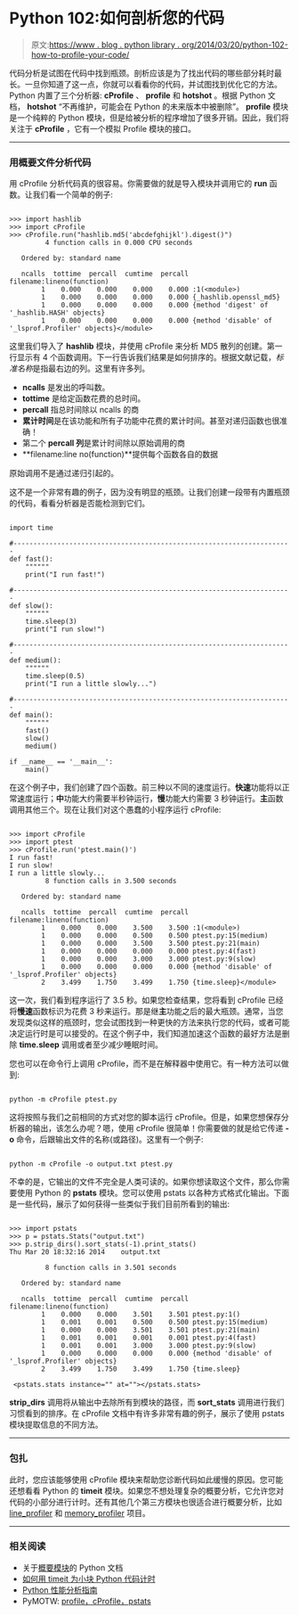 # Python 102:如何剖析您的代码

> 原文:[https://www . blog . python library . org/2014/03/20/python-102-how-to-profile-your-code/](https://www.blog.pythonlibrary.org/2014/03/20/python-102-how-to-profile-your-code/)

代码分析是试图在代码中找到瓶颈。剖析应该是为了找出代码的哪些部分耗时最长。一旦你知道了这一点，你就可以看看你的代码，并试图找到优化它的方法。Python 内置了三个分析器: **cProfile** 、 **profile** 和 **hotshot** 。根据 Python 文档， **hotshot** “不再维护，可能会在 Python 的未来版本中被删除”。 **profile** 模块是一个纯粹的 Python 模块，但是给被分析的程序增加了很多开销。因此，我们将关注于 **cProfile** ，它有一个模拟 Profile 模块的接口。

* * *

### 用概要文件分析代码

用 cProfile 分析代码真的很容易。你需要做的就是导入模块并调用它的 **run** 函数。让我们看一个简单的例子:

```

>>> import hashlib
>>> import cProfile
>>> cProfile.run("hashlib.md5('abcdefghijkl').digest()")
         4 function calls in 0.000 CPU seconds

   Ordered by: standard name

   ncalls  tottime  percall  cumtime  percall filename:lineno(function)
        1    0.000    0.000    0.000    0.000 :1(<module>)
        1    0.000    0.000    0.000    0.000 {_hashlib.openssl_md5}
        1    0.000    0.000    0.000    0.000 {method 'digest' of '_hashlib.HASH' objects}
        1    0.000    0.000    0.000    0.000 {method 'disable' of '_lsprof.Profiler' objects}</module> 
```

这里我们导入了 **hashlib** 模块，并使用 cProfile 来分析 MD5 散列的创建。第一行显示有 4 个函数调用。下一行告诉我们结果是如何排序的。根据文献记载，*标准名称*是指最右边的列。这里有许多列。

*   **ncalls** 是发出的呼叫数。
*   **tottime** 是给定函数花费的总时间。
*   **percall** 指总时间除以 ncalls 的商
*   **累计时间**是在该功能和所有子功能中花费的累计时间。甚至对递归函数也很准确！
*   第二个 **percall 列**是累计时间除以原始调用的商
*   **filename:line no(function)**提供每个函数各自的数据

原始调用不是通过递归引起的。

这不是一个非常有趣的例子，因为没有明显的瓶颈。让我们创建一段带有内置瓶颈的代码，看看分析器是否能检测到它们。

```

import time

#----------------------------------------------------------------------
def fast():
    """"""
    print("I run fast!")

#----------------------------------------------------------------------
def slow():
    """"""
    time.sleep(3)
    print("I run slow!")

#----------------------------------------------------------------------
def medium():
    """"""
    time.sleep(0.5)
    print("I run a little slowly...")

#----------------------------------------------------------------------
def main():
    """"""
    fast()
    slow()
    medium()

if __name__ == '__main__':
    main()

```

在这个例子中，我们创建了四个函数。前三种以不同的速度运行。**快速**功能将以正常速度运行；**中**功能大约需要半秒钟运行，**慢**功能大约需要 3 秒钟运行。**主**函数调用其他三个。现在让我们对这个愚蠢的小程序运行 cProfile:

```

>>> import cProfile
>>> import ptest
>>> cProfile.run('ptest.main()')
I run fast!
I run slow!
I run a little slowly...
         8 function calls in 3.500 seconds

   Ordered by: standard name

   ncalls  tottime  percall  cumtime  percall filename:lineno(function)
        1    0.000    0.000    3.500    3.500 :1(<module>)
        1    0.000    0.000    0.500    0.500 ptest.py:15(medium)
        1    0.000    0.000    3.500    3.500 ptest.py:21(main)
        1    0.000    0.000    0.000    0.000 ptest.py:4(fast)
        1    0.000    0.000    3.000    3.000 ptest.py:9(slow)
        1    0.000    0.000    0.000    0.000 {method 'disable' of '_lsprof.Profiler' objects}
        2    3.499    1.750    3.499    1.750 {time.sleep}</module> 
```

这一次，我们看到程序运行了 3.5 秒。如果您检查结果，您将看到 cProfile 已经将**慢速**函数标识为花费 3 秒来运行。那是继**主**功能之后的最大瓶颈。通常，当您发现类似这样的瓶颈时，您会试图找到一种更快的方法来执行您的代码，或者可能决定运行时是可以接受的。在这个例子中，我们知道加速这个函数的最好方法是删除 **time.sleep** 调用或者至少减少睡眠时间。

您也可以在命令行上调用 cProfile，而不是在解释器中使用它。有一种方法可以做到:

```

python -m cProfile ptest.py

```

这将按照与我们之前相同的方式对您的脚本运行 cProfile。但是，如果您想保存分析器的输出，该怎么办呢？嗯，使用 cProfile 很简单！你需要做的就是给它传递 **-o** 命令，后跟输出文件的名称(或路径)。这里有一个例子:

```

python -m cProfile -o output.txt ptest.py

```

不幸的是，它输出的文件不完全是人类可读的。如果你想读取这个文件，那么你需要使用 Python 的 **pstats** 模块。您可以使用 pstats 以各种方式格式化输出。下面是一些代码，展示了如何获得一些类似于我们目前所看到的输出:

```

>>> import pstats
>>> p = pstats.Stats("output.txt")
>>> p.strip_dirs().sort_stats(-1).print_stats()
Thu Mar 20 18:32:16 2014    output.txt

         8 function calls in 3.501 seconds

   Ordered by: standard name

   ncalls  tottime  percall  cumtime  percall filename:lineno(function)
        1    0.000    0.000    3.501    3.501 ptest.py:1()
        1    0.001    0.001    0.500    0.500 ptest.py:15(medium)
        1    0.000    0.000    3.501    3.501 ptest.py:21(main)
        1    0.001    0.001    0.001    0.001 ptest.py:4(fast)
        1    0.001    0.001    3.000    3.000 ptest.py:9(slow)
        1    0.000    0.000    0.000    0.000 {method 'disable' of '_lsprof.Profiler' objects}
        2    3.499    1.750    3.499    1.750 {time.sleep}

 <pstats.stats instance="" at=""></pstats.stats> 
```

**strip_dirs** 调用将从输出中去除所有到模块的路径，而 **sort_stats** 调用进行我们习惯看到的排序。在 cProfile 文档中有许多非常有趣的例子，展示了使用 pstats 模块提取信息的不同方法。

* * *

### 包扎

此时，您应该能够使用 cProfile 模块来帮助您诊断代码如此缓慢的原因。您可能还想看看 Python 的 **timeit** 模块。如果您不想处理复杂的概要分析，它允许您对代码的小部分进行计时。还有其他几个第三方模块也很适合进行概要分析，比如 [line_profiler](https://pythonhosted.org/line_profiler/) 和 [memory_profiler](https://github.com/fabianp/memory_profiler) 项目。

* * *

### 相关阅读

*   关于[概要模块](http://docs.python.org/2/library/profile.html)的 Python 文档
*   [如何用 timeit 为小块 Python 代码计时](https://www.blog.pythonlibrary.org/2014/01/30/how-to-time-small-pieces-of-python-code-with-timeit/)
*   [Python 性能分析指南](http://www.huyng.com/posts/python-performance-analysis/)
*   PyMOTW: [profile，cProfile，pstats](http://pymotw.com/2/profile/)